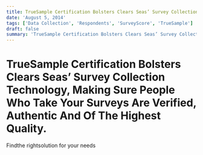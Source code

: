 ```yaml
---
title: TrueSample Certification Bolsters Clears Seas’ Survey Collection Technology, Making Sure People Who Take Your Surveys Are Verified, Authentic And Of The Highest Quality.
date: 'August 5, 2014'
tags: ['Data Collection', 'Respondents', 'SurveyScore', 'TrueSample']
draft: false
summary: 'TrueSample Certification Bolsters Clears Seas’ Survey Collection Technology, Making Sure People Who Take Your Surveys Are Verified, Authentic And Of The Highest Quality.'
---
```


# TrueSample Certification Bolsters Clears Seas’ Survey Collection Technology, Making Sure People Who Take Your Surveys Are Verified, Authentic And Of The Highest Quality.

Findthe rightsolution for your needs

